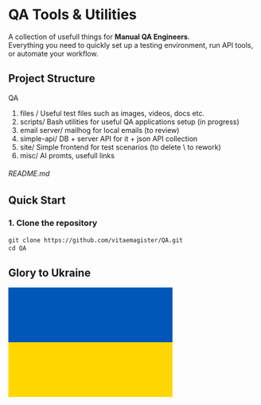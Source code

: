 # QA Tools & Utilities

A collection of usefull things for **Manual QA Engineers**.  
Everything you need to quickly set up a testing environment, run API tools, or automate your workflow.

## Project Structure

QA

1. files / Useful test files such as images, videos, docs etc.
2. scripts/ Bash utilities for useful QA applications setup (in progress)
3. email server/ mailhog for local emails (to review)
4. simple-api/ DB + server API for it + json API collection
5. site/ Simple frontend for test scenarios (to delete \ to rework)
6. misc/ AI promts, usefull links
###### README.md

## Quick Start

### 1. Clone the repository

```
git clone https://github.com/vitaemagister/QA.git
cd QA
```
## Glory to Ukraine
![Project Preview](/files/ua_flag.webp)
